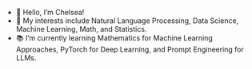 - 👋 Hello, I’m Chelsea!
- 👀 My interests include Natural Language Processing, Data Science, Machine Learning, Math, and Statistics.
- 📚 I’m currently learning Mathematics for Machine Learning Approaches, PyTorch for Deep Learning, and Prompt Engineering for LLMs.

<!---
cmcbride144/cmcbride144 is a ✨ special ✨ repository because its `README.md` (this file) appears on your GitHub profile.
You can click the Preview link to take a look at your changes.
--->
